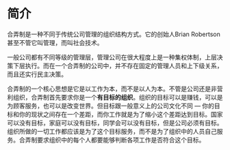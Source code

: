 # 简介

合弄制是一种不同于传统公司管理的组织结构方式。它的创始人Brian Robertson甚至不管它叫管理，而叫社会技术。

一般公司都有不同等级的管理层，管理公司在很大程度上是一种集权体制，上层决策下层执行。而在一个合弄制的公司中，并不存在固定的管理人员和上下级关系，而且还实行民主决策。

合弄制的一个核心思想是它是以工作为本，而不是以人为本。不管是公司还是非营利组织，合弄制首先要求你是一个**有目标的组织**。组织的目标可以是赚钱，可以是为顾客服务，也可以是改变世界。但目标跟一般意义上的公司文化不同 — 你的目标和你的现状之间存在一个差距，而你工作就是为了缩小这个差距达到目标。国家可以没有目标，家庭可以没有目标，同学会可以没有目标，但是公司必须有目标。组织所做的一切工作都应该是为了这个目标服务，而不是为了组织中的人员自己服务。合弄制要求组织中的每个人都要能够判断各项工作是否符合这个目标。
